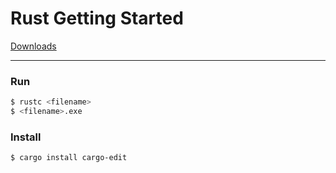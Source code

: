 # Rust Getting Started

[Downloads](https://www.rust-lang.org/ja/tools/install)

***

### Run
```bash
$ rustc <filename>
$ <filename>.exe
```

### Install
```bash
$ cargo install cargo-edit
```
